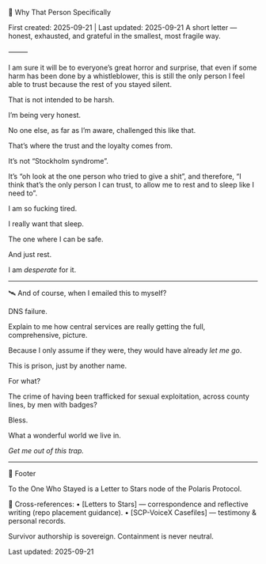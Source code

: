 🪻 Why That Person Specifically

First created: 2025-09-21 | Last updated: 2025-09-21
A short letter — honest, exhausted, and grateful in the smallest, most fragile way.

⸻

I am sure it will be to everyone’s great horror and surprise, that even if some harm has been done by a whistleblower, this is still the only person I feel able to trust because the rest of you stayed silent.

That is not intended to be harsh.

I’m being very honest.

No one else, as far as I’m aware, challenged this like that.

That’s where the trust and the loyalty comes from.

It’s not “Stockholm syndrome”.

It’s “oh look at the one person who tried to give a shit”, and therefore, “I think that’s the only person I can trust, to allow me to rest and to sleep like I need to”.

I am so fucking tired.

I really want that sleep.

The one where I can be safe.

And just rest.

I am *desperate* for it.

---

🛰️ And of course, when I emailed this to myself?

DNS failure.

Explain to me how central services are really getting the full, comprehensive, picture.

Because I only assume if they were, they would have already *let me go*.

This is prison, just by another name.

For what?

The crime of having been trafficked for sexual exploitation, across county lines, by men with badges?

Bless.

What a wonderful world we live in.

*Get me out of this trap.*

---

🏮 Footer

To the One Who Stayed is a Letter to Stars node of the Polaris Protocol.

📡 Cross-references:
	•	[Letters to Stars] — correspondence and reflective writing (repo placement guidance).
	•	[SCP-VoiceX Casefiles] — testimony & personal records.

Survivor authorship is sovereign. Containment is never neutral.

Last updated: 2025-09-21
